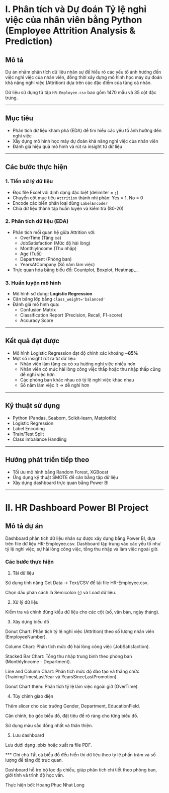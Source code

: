 # I. Phân tích và Dự đoán Tỷ lệ nghỉ việc của nhân viên bằng Python (Employee Attrition Analysis & Prediction)

## Mô tả

Dự án nhằm phân tích dữ liệu nhân sự để hiểu rõ các yếu tố ảnh hưởng đến việc nghỉ việc của nhân viên, đồng thời xây dựng mô hình học máy dự đoán khả năng nghỉ việc (Attrition) dựa trên các đặc điểm của từng cá nhân.

Dữ liệu sử dụng từ tập `HR-Employee.csv` bao gồm 1470 mẫu và 35 cột đặc trưng.

---

##  Mục tiêu

- Phân tích dữ liệu khám phá (EDA) để tìm hiểu các yếu tố ảnh hưởng đến nghỉ việc
- Xây dựng mô hình học máy dự đoán khả năng nghỉ việc của nhân viên
- Đánh giá hiệu quả mô hình và rút ra insight từ dữ liệu

---

## Các bước thực hiện

### 1. Tiền xử lý dữ liệu
- Đọc file Excel với định dạng đặc biệt (delimiter = `;`)
- Chuyển cột mục tiêu `Attrition` thành nhị phân: Yes = 1, No = 0
- Encode các biến phân loại dùng `LabelEncoder`
- Chia dữ liệu thành tập huấn luyện và kiểm tra (80-20)

### 2. Phân tích dữ liệu (EDA)
- Phân tích mối quan hệ giữa Attrition với:
  - OverTime (Tăng ca)
  - JobSatisfaction (Mức độ hài lòng)
  - MonthlyIncome (Thu nhập)
  - Age (Tuổi)
  - Department (Phòng ban)
  - YearsAtCompany (Số năm làm việc)
- Trực quan hóa bằng biểu đồ: Countplot, Boxplot, Heatmap,...

### 3. Huấn luyện mô hình
- Mô hình sử dụng: **Logistic Regression**
- Cân bằng lớp bằng `class_weight='balanced'`
- Đánh giá mô hình qua:
  - Confusion Matrix
  - Classification Report (Precision, Recall, F1-score)
  - Accuracy Score

---

## Kết quả đạt được

- Mô hình Logistic Regression đạt độ chính xác khoảng **~85%**
- Một số insight rút ra từ dữ liệu:
  - Nhân viên làm tăng ca có xu hướng nghỉ việc nhiều hơn
  - Nhân viên có mức hài lòng công việc thấp hoặc thu nhập thấp cũng dễ nghỉ việc hơn
  - Các phòng ban khác nhau có tỷ lệ nghỉ việc khác nhau
  - Số năm làm việc ít → dễ nghỉ hơn

---

## Kỹ thuật sử dụng

- Python (Pandas, Seaborn, Scikit-learn, Matplotlib)
- Logistic Regression
- Label Encoding
- Train/Test Split
- Class Imbalance Handling

---

## Hướng phát triển tiếp theo

- Tối ưu mô hình bằng Random Forest, XGBoost
- Ứng dụng kỹ thuật SMOTE để cân bằng tập dữ liệu
- Xây dựng dashboard trực quan bằng Power BI

---



# II. HR Dashboard Power BI Project
## Mô tả dự án
Dashboard phân tích dữ liệu nhân sự được xây dựng bằng Power BI, dựa trên file dữ liệu HR-Employee.csv. Dashboard tập trung vào các yếu tố như tỷ lệ nghỉ việc, sự hài lòng công việc, tổng thu nhập và làm việc ngoài giờ.

### Các bước thực hiện
1. Tải dữ liệu

Sử dụng tính năng Get Data → Text/CSV để tải file HR-Employee.csv.

Chọn dấu phân cách là Semicolon (;) và Load dữ liệu.

2. Xử lý dữ liệu

Kiểm tra và chỉnh đúng kiểu dữ liệu cho các cột (số, văn bản, ngày tháng).

3. Xây dựng biểu đồ

Donut Chart: Phân tích tỷ lệ nghỉ việc (Attrition) theo số lượng nhân viên (EmployeeNumber).

Column Chart: Phân tích mức độ hài lòng công việc (JobSatisfaction).

Stacked Bar Chart: Tổng thu nhập trung bình theo phòng ban (MonthlyIncome - Department).

Line and Column Chart: Phân tích mức độ đào tạo và thăng chức (TrainingTimesLastYear và YearsSinceLastPromotion).

Donut Chart thêm: Phân tích tỷ lệ làm việc ngoài giờ (OverTime).

4. Tùy chỉnh giao diện

Thêm slicer cho các trường Gender, Department, EducationField.

Căn chỉnh, bo góc biểu đồ, đặt tiêu đề rõ ràng cho từng biểu đồ.

Sử dụng màu sắc đồng nhất và thân thiện.

5. Lưu dashboard

Lưu dưới dạng .pbix hoặc xuất ra file PDF.

*** Ghi chú
Tất cả biểu đồ đều hiển thị dữ liệu theo tỷ lệ phần trăm và số lượng để tăng độ trực quan.

Dashboard hỗ trợ bộ lọc đa chiều, giúp phân tích chi tiết theo phòng ban, giới tính và trình độ học vấn.

Thực hiện bởi: Hoang Phuc Nhat Long